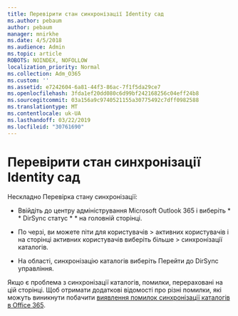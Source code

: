 ```yaml
---
title: Перевірити стан синхронізації Identity сад
ms.author: pebaum
author: pebaum
manager: mnirkhe
ms.date: 4/5/2018
ms.audience: Admin
ms.topic: article
ROBOTS: NOINDEX, NOFOLLOW
localization_priority: Normal
ms.collection: Adm_O365
ms.custom: ''
ms.assetid: e7242604-6a81-44f3-86ac-7f1f5da29ce7
ms.openlocfilehash: 3fda1ef20dd080c6d99bf242168256c04eff24b8
ms.sourcegitcommit: 03a156a9c9740521155a30775492c7dff0982588
ms.translationtype: MT
ms.contentlocale: uk-UA
ms.lasthandoff: 03/22/2019
ms.locfileid: "30761690"
---
```

# <a name="check-aad-identity-sync-status"></a>Перевірити стан синхронізації Identity сад

Нескладно Перевірка стану синхронізації: 
  
- Ввійдіть до центру адміністрування Microsoft Outlook 365 і виберіть * * DirSync статус * * на головній сторінці. 
    
- По черзі, ви можете піти для користувачів \> активних користувачів і на сторінці активних користувачів виберіть більше \> синхронізації каталогів.
    
- На області, синхронізацію каталогів виберіть Перейти до DirSync управління. 
    
Якщо є проблема з синхронізації каталогів, помилки, перераховані на цій сторінці. Щоб отримати додаткові відомості про різні помилки, які можуть виникнути побачити [виявлення помилок синхронізації каталогів в Office 365](https://support.office.com/article/b4fc07a5-97ea-4ca6-9692-108acab74067).
  

